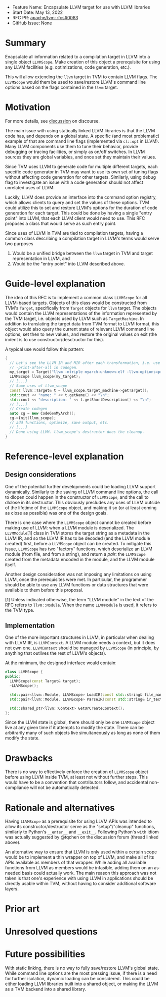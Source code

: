 - Feature Name: Encapsulate LLVM target for use with LLVM libraries
- Start Date: May 13, 2022
- RFC PR: [apache/tvm-rfcs#0083](https://github.com/apache/tvm-rfcs/pull/83)
- GitHub Issue: None

# Summary

Enapsulate all information related to a compilation target in LLVM into a
single object `LLVMScope`. Make creation of this object a prerequisite
for using any LLVM facilities (e.g. optimizations, code generation, etc.).

This will allow extending the `llvm` target in TVM to contain LLVM flags.
The `LLVMScope` would them be used to save/restore LLVM's command line
options based on the flags contained in the `llvm` target.

# Motivation

For more details, see [discussion](https://discuss.tvm.apache.org/t/modularizing-llvm-codegen-jit/12764)
on discourse.

The main issue with using statically linked LLVM libraries is that the LLVM
code has, and depends on a global state. A specific (and most problematic)
example of that are command line flags (implemented via `cl::opt` in LLVM).
Many LLVM components use them to tune their behavior, provide debugging or
tracing facilities, or simply as on/off switches. In LLVM sources they are
global variables, and once set they maintain their values.

Since TVM uses LLVM to generate code for multiple different targets, each
specific code generator in TVM may want to use its own set of tuning flags
without affecting code generation for other targets. Similarly, using debug
flag to investigate an issue with a code generation should not affect
unrelated uses of LLVM.

Luckily, LLVM does provide an interface into the command option registry,
which allows clients to query and set the values of these options. TVM
could utilize this to set and restore LLVM's options for the duration of
code generation for each target. This could be done by having a single
"entry point" into LLVM, that each LLVM client would need to use. This
RFC proposes a class that would serve as such entry point.

Since uses of LLVM in TVM are tied to compilation targets, having a common
class describing a compilation target in LLVM's terms would serve two
purposes
1. Would be a unified bridge between the `llvm` target in TVM and target
representation in LLVM, and
2. Would be the "entry point" into LLVM described above.

# Guide-level explanation

The idea of this RFC is to implement a common class `LLVMScope` for all
LLVM-based targets. Objects of this class would be constructed from TVM's
`Target`, specifically from `Target` objects for `llvm` target.
The objects would contain the LLVM representations of the information
represented by the TVM target, i.e. objects used by LLVM such as
`TargetMachine`. In addition to translating the target data from TVM format
to LLVM format, this object would also query the current state of relevant
LLVM command line options, set then to new values, and restore the original
values on exit (the indent is to use constructor/desctructor for this).

A typical use would follow this pattern:
```C++
{
  // Let's see the LLVM IR and MIR after each transformation, i.e. use
  // -print-after-all in codegen.
  my_target = Target("llvm -mtriple myarch-unknown-elf -llvm-options=print-after-all");
  LLVMScope llvm_scope(my_target);
  // [...]
  // Some uses of llvm_scope
  const llvm::Target& t = llvm_scope.target_machine->getTarget();
  std::cout << "name: " << t.getName() << "\n";
  std::cout << "description: " << t.getShortDescription() << "\n";
  // [...]
  // Create codegen
  auto cg = new CodeGenMyArch();
  cg->Init(llvm_scope);
  // add functions, optimize, save output, etc.
  // [...]
  // Done using LLVM. llvm_scope's destructor does the cleanup.
}
```

# Reference-level explanation

## Design considerations

One of the potential further developments could be loading LLVM support
dynamically. Similarly to the saving of LLVM command line options, the call
to dlopen could happen in the constructor of `LLVMScope`, and the call to
dlclose in its destructor.
This obviously precludes any uses of LLVM outside of the lifetime of the
`LLVMScope` object, and making it so (or at least coming as close as
possible) was one of the design goals.

There is one case where the `LLVMScope` object cannot be created before
making use of LLVM: when a LLVM module is deserialized. The `LLVMModule`[1]
class in TVM stores the target string as a metadata in the LLVM IR, and
so the LLVM IR has to be decoded (and the LLVM module created) first,
before a `LLVMScope` object can be created. To mitigate this issue,
`LLVMScope` has two "factory" functions, which deserialize an LLVM
module (from file, and from a string), and return a _pair_: the
`LLVMScope` created from the metadata encoded in the module, and the
LLVM module itself.

Another design consideration was not imposing any limitations on using LLVM,
once the prerequisites were met. In particular, the programmer should be
able to use any LLVM functions or data structures that were available to
them before this proposal.

[1] Unless indicated otherwise, the term "LLVM module" in the text of the RFC
refers to `llvm::Module`. When the name `LLVMModule` is used, it refers to
the TVM type.

## Implementation

One of the more important structures in LLVM, in particular when dealing
with LLVM IR, is `LLVMContext`. A LLVM module needs a context, but it does
not own one. `LLVMContext` should be managed by `LLVMScope` (in principle,
by anything that outlives the rest of LLVM's objects).

At the minimum, the designed interface would contain:

```C++
class LLVMScope {
public:
  LLVMScope(const Target& target);
  ~LLVMScope();

  std::pair<llvm::Module, LLVMScope> LoadIR(const std::string& file_name);
  std::pair<llvm::Module, LLVMScope> ParseIR(const std::string& ir_text);

  std::shared_ptr<llvm::Context> GetOrCreateContext();
};
```

Since the LLVM state is global, there should only be one `LLVMScope` object
live at any given time if it attempts to modify the state. There can be
arbitrarily many of such objects live simultaneously as long as none of them
modify the state.

# Drawbacks

There is no way to effectively enforce the creation of `LLVMScope` object
before using LLVM inside TVM, at least not without further steps. This would
have to be a convention that contributors follow, and accidental non-compliance
will not be automatically detected.

# Rationale and alternatives

Having `LLVMScope` as a prerequisite for using LLVM APIs was intended
to allow its constructor/destructor serve as the "setup"/"cleanup" functions,
similarly to Python's `__enter__` and `__exit__`.  Following Python's `with`
idiom was actually suggested by @tqchen on the discussion forum (thread
linked above).

An alternative way to ensure that LLVM is only used within a certain scope
would be to implement a thin wrapper on top of LLVM, and make all of its APIs
available as members of that wrapper. While adding all available functions
from LLVM as members would be infasible, adding them on an as-needed basis
could actually work. The main reason this approach was not taken is that
one's experience with using LLVM in applications should be directly usable
within TVM, without having to consider additional software layers.

# Prior art

# Unresolved questions

# Future possibilities

With static linking, there is no way to fully save/restore LLVM's global
state. While command line options are the most pressing issue, if there is
a need for further isolation, dynamic loading can be considered. This could
be either loading LLVM libraries built into a shared object, or making the
LLVM as a TVM backend into a shared library.

